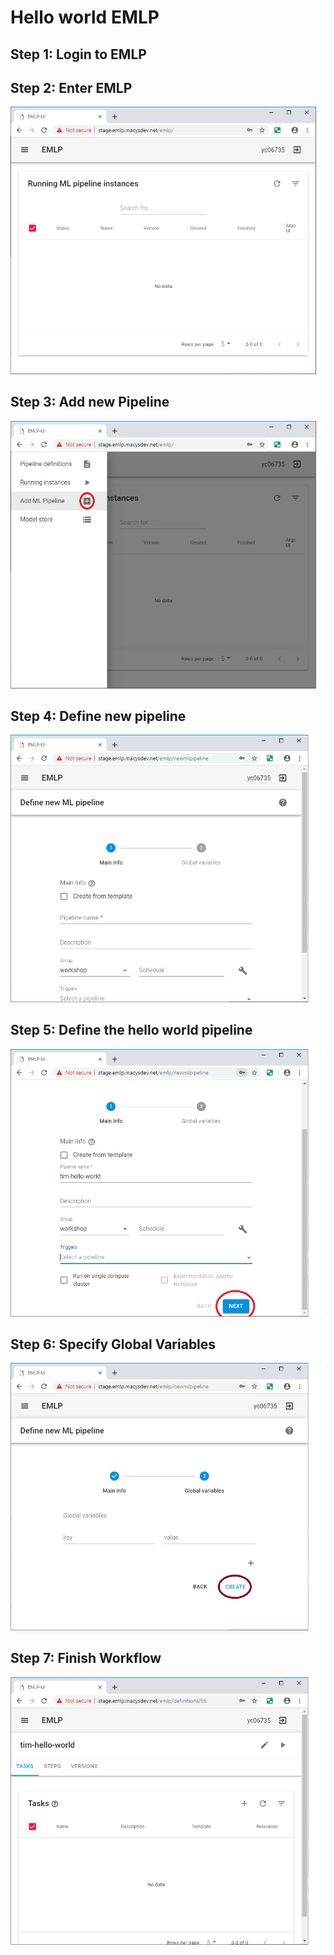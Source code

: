 # Hello world EMLP

## Step 1: Login to EMLP

## Step 2: Enter EMLP

![](../images/helloworld1.png)

## Step 3: Add new Pipeline

![](../images/helloworld2-add-new-pipleline.png)

## Step 4: Define new pipeline

![](../images/helloworld3-define-new-ml-pipeline.png)

## Step 5: Define the hello world pipeline

![](../images/helloworld4-define-hello-world.png)

## Step 6: Specify Global Variables

![](../images/helloworld5-global-variables.png)

## Step 7: Finish Workflow

![](../images/helloworld6-finished.png)

